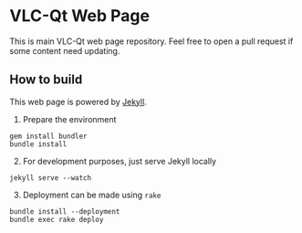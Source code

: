 # VLC-Qt Web Page

This is main VLC-Qt web page repository.
Feel free to open a pull request if some content need updating.


## How to build

This web page is powered by [Jekyll](http://jekyllrb.com).
  1. Prepare the environment
  ```
  gem install bundler
  bundle install
  ```

  2. For development purposes, just serve Jekyll locally
  ```
  jekyll serve --watch
  ```

  3. Deployment can be made using `rake`
  ```
  bundle install --deployment
  bundle exec rake deploy
  ```
